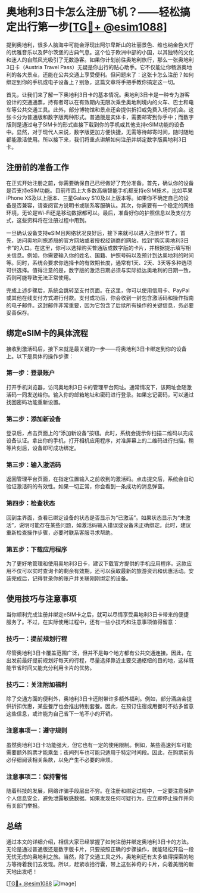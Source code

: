 # 奥地利3日卡怎么注册飞机？——轻松搞定出行第一步[[TG💪+ @esim1088](https://t.me/s/esim1088)]

提到奥地利，很多人脑海中可能会浮现出阿尔卑斯山的壮丽景色、维也纳金色大厅的优雅音乐以及萨尔茨堡的古典气息。这个位于欧洲中部的小国，以其独特的文化和迷人的自然风光吸引了无数游客。如果你计划前往奥地利旅行，那么一张奥地利3日卡（Austria Travel Pass）无疑是你出行的贴心助手。它不仅能让你畅游奥地利的各大景点，还能在公共交通上享受便利。但问题来了：这张卡怎么注册？如何绑定到你的手机或电子设备上？别急，这篇文章将手把手教你搞定这一切。

首先，让我们来了解一下奥地利3日卡的基本情况。奥地利3日卡是一种专为游客设计的交通通票，持有者可以在有效期内无限次乘坐奥地利境内的火车、巴士和电车等公共交通工具。此外，部分博物馆和景点还会提供折扣或免费入场的机会。这张卡分为普通版和数字版两种形式。普通版是实体卡，需要邮寄到你手中；而数字版则是通过电子SIM卡的形式直接下载到你的手机或其他支持eSIM功能的设备中。显然，对于现代人来说，数字版更加方便快捷，无需等待邮寄时间，随时随地都能激活使用。所以接下来，我们将重点讲解如何注册并绑定数字版奥地利3日卡。

## 注册前的准备工作

在正式开始注册之前，你需要确保自己已经做好了充分准备。首先，确认你的设备是否支持eSIM功能。目前市面上大多数高端智能手机都支持eSIM技术，比如苹果iPhone XS及以上版本、三星Galaxy S10及以上版本等。如果你不确定自己的设备是否兼容，请查阅官方说明书或联系客服确认。其次，你需要有一个稳定的网络环境，无论是Wi-Fi还是移动数据都可以。最后，准备好你的护照信息以及支付方式，这些资料将在注册过程中用到。

一旦确认设备支持eSIM且网络状况良好后，接下来就可以进入注册环节了。首先，访问奥地利旅游局的官方网站或者授权经销商的网站，找到“购买奥地利3日卡”的入口。在这里，你可以选择购买普通版或数字版的卡片，并根据提示填写相关信息。例如，你需要输入你的姓名、国籍、护照号码以及预计到达奥地利的时间等。同时，系统会要求你选择卡的有效期长度，通常有1天、2天、3天等多种选项可供选择。值得注意的是，数字版的激活日期必须与实际抵达奥地利的日期一致，否则可能导致无法正常使用。

完成上述步骤后，系统会跳转至支付页面。在这里，你可以使用信用卡、PayPal或其他在线支付方式进行付款。支付成功后，你会收到一封包含激活码和操作指南的电子邮件。这封邮件非常重要，因为它包含了后续所有操作的关键信息，务必要妥善保存。

## 绑定eSIM卡的具体流程

接收到激活码后，接下来就是最关键的一步——将奥地利3日卡绑定到你的设备上。以下是具体的操作步骤：

### 第一步：登录账户

打开手机浏览器，访问奥地利3日卡的管理平台网址。通常情况下，该网址会随激活码一同发送给你。输入你的邮箱地址和密码进行登录。如果忘记密码，可以通过找回密码功能重新设置。

### 第二步：添加新设备

登录后，点击页面上的“添加新设备”按钮。此时，系统会提示你扫描二维码以完成设备认证。拿出你的手机，打开相机应用程序，对准屏幕上的二维码进行扫描。稍等片刻后，设备即可成功绑定。

### 第三步：输入激活码

返回管理平台页面，在指定位置输入之前收到的激活码。点击提交后，系统会自动验证激活码的有效性。如果一切正常，你会看到一条成功的消息弹窗。

### 第四步：检查状态

回到主界面，查看已绑定设备的状态是否显示为“已激活”。如果状态显示为“未激活”，说明可能存在某些问题，如激活码输入错误或设备未正确绑定。此时，建议重新检查操作步骤，必要时联系客服寻求帮助。

### 第五步：下载应用程序

为了更好地管理和使用奥地利3日卡，建议下载官方提供的手机应用程序。这款应用不仅可以实时查询卡的剩余有效期，还可以获取最新的旅游资讯和优惠活动。安装完成后，记得登录你的账户并关联刚刚绑定的设备。

## 使用技巧与注意事项

当你顺利完成注册并绑定eSIM卡之后，就可以尽情享受奥地利3日卡带来的便捷服务了。不过，在实际使用过程中，还有一些小技巧和注意事项值得留意：

### 技巧一：提前规划行程

尽管奥地利3日卡覆盖范围广泛，但并不是每个地方都有公共交通连接。因此，在出发前最好提前规划好每天的行程，尽量选择靠近主要交通枢纽的目的地，这样既能节省时间又能充分利用卡片的优势。

### 技巧二：关注附加福利

除了交通方面的便利外，奥地利3日卡还附带许多额外福利。例如，部分酒店会提供折扣优惠，某些餐厅也会推出特别套餐。因此，在预订住宿或用餐时不妨多留意这些信息，或许能为自己省下一笔不小的开销。

### 注意事项一：遵守规则

虽然奥地利3日卡功能强大，但它也有一定的使用限制。例如，某些高速列车可能需要额外购票才能乘坐；夜间列车也可能只适用于特定时间段。因此，在购票前务必仔细阅读相关条款，以免产生不必要的麻烦。

### 注意事项二：保持警惕

随着科技的发展，网络诈骗手段层出不穷。在注册和绑定过程中，一定要注意保护个人信息安全，避免泄露敏感数据。如果发现任何可疑行为，应立即停止操作并向有关部门举报。

## 总结

通过本文的详细介绍，相信大家已经掌握了如何注册并绑定奥地利3日卡的方法。无论是通过普通版还是数字版卡片，只要按照正确的步骤操作，就能轻松开启一段无忧无虑的奥地利之旅。当然，除了交通工具之外，奥地利还有太多值得探索的地方等待着我们去发现。所以，赶紧收拾行囊，带上这张神奇的卡片，向着美丽的新天地出发吧！

[[TG💪+ @esim1088](https://t.me/s/esim1088) ![Image](https://i.postimg.cc/4NQfJmqS/Snipaste-2025-05-13-00-14-12.png)]
